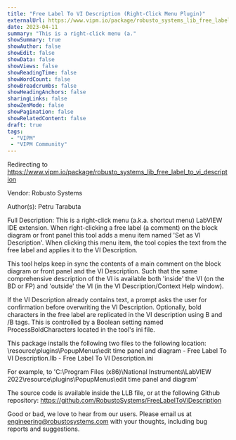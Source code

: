 ```yaml
---
title: "Free Label To VI Description (Right-Click Menu Plugin)"
externalUrl: https://www.vipm.io/package/robusto_systems_lib_free_label_to_vi_description
date: 2023-04-11
summary: "This is a right-click menu (a."
showSummary: true
showAuthor: false
showEdit: false
showData: false
showViews: false
showReadingTime: false
showWordCount: false
showBreadcrumbs: false
showHeadingAnchors: false
sharingLinks: false
showZenMode: false
showPagination: false
showRelatedContent: false
draft: true
tags:
 - "VIPM"
 - "VIPM Community"
---
```


Redirecting to https://www.vipm.io/package/robusto_systems_lib_free_label_to_vi_description

Vendor: Robusto Systems

Author(s): Petru Tarabuta
 
Full Description:
This is a right-click menu (a.k.a. shortcut menu) LabVIEW IDE extension. When right-clicking a free label (a comment) on the block diagram or front panel this tool adds a menu item named 'Set as VI Description'. When clicking this menu item, the tool copies the text from the free label and applies it to the VI Description.

This tool helps keep in sync the contents of a main comment on the block diagram or front panel and the VI Description. Such that the same comprehensive description of the VI is available both 'inside' the VI (on the BD or FP) and 'outside' the VI (in the VI Description/Context Help window).

If the VI Description already contains text, a prompt asks the user for confirmation before overwriting the VI Description. Optionally, bold characters in the free label are replicated in the VI description using B and /B tags. This is controlled by a Boolean setting named ProcessBoldCharacters located in the tool's ini file.

This package installs the following two files to the following location: <LabVIEW installation directory>\\resource\\plugins\\PopupMenus\\edit time panel and diagram
    - Free Label To VI Description.llb
    - Free Label To VI Description.ini

For example, to 'C:\\Program Files (x86)\\National Instruments\\LabVIEW 2022\\resource\\plugins\\PopupMenus\\edit time panel and diagram'

The source code is available inside the LLB file, or at the following Github repository: https://github.com/RobustoSystems/FreeLabelToViDescription

Good or bad, we love to hear from our users. Please email us at engineering@robustosystems.com with your thoughts, including bug reports and suggestions.